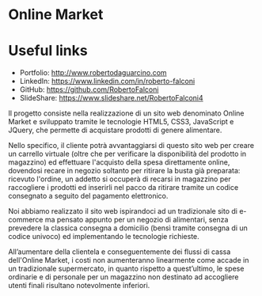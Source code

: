 # Online Market

# Useful links
- Portfolio: http://www.robertodaguarcino.com  
- LinkedIn: https://www.linkedin.com/in/roberto-falconi  
- GitHub: https://github.com/RobertoFalconi  
- SlideShare: https://www.slideshare.net/RobertoFalconi4  
  
Il progetto consiste nella realizzazione di un sito web denominato Online Market e sviluppato tramite le tecnologie HTML5, CSS3, JavaScript e JQuery, che permette di acquistare prodotti di genere alimentare.

Nello specifico, il cliente potrà avvantaggiarsi di questo sito web per creare un carrello virtuale (oltre che per verificare la disponibilità del prodotto in magazzino) ed effettuare l'acquisto della spesa direttamente online, dovendosi recare in negozio soltanto per ritirare la busta già preparata: ricevuto l'ordine, un addetto si occuperà di recarsi in magazzino per raccogliere i prodotti ed inserirli nel pacco da ritirare tramite un codice consegnato a seguito del pagamento elettronico.

Noi abbiamo realizzato il sito web ispirandoci ad un tradizionale sito di e-commerce ma pensato appunto per un negozio di alimentari, senza prevedere la classica consegna a domicilio (bensì tramite consegna di un codice univoco) ed implementando le tecnologie richieste.

All’aumentare della clientela e conseguentemente dei flussi di cassa dell'Online Market, i costi non aumenteranno linearmente come accade in un tradizionale supermercato, in quanto rispetto a quest’ultimo, le spese ordinarie e di personale per un magazzino non destinato ad accogliere utenti finali risultano notevolmente inferiori.

